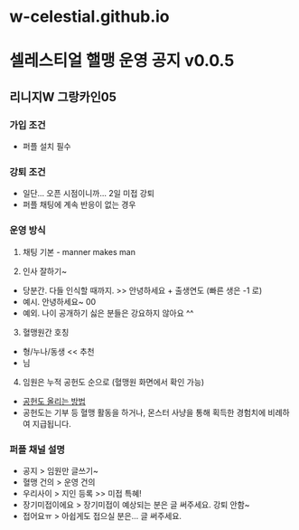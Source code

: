 # w-celestial.github.io

셀레스티얼 핼맹 운영 공지 v0.0.5
=============

리니지W 그랑카인05
-------------

### 가입 조건
- 퍼플 설치 필수

### 강퇴 조건
- 일단... 오픈 시점이니까... 2일 미접 강퇴
- 퍼플 채팅에 계속 반응이 없는 경우

### 운영 방식
1. 채팅 기본 - manner makes man

2. 인사 잘하기~
- 당분간. 다들 인식할 때까지. >> 안녕하세요 + 출생연도 (빠른 생은 -1 로)
- 예시. 안녕하세요~ 00
- 예외. 나이 공개하기 싫은 분들은 강요하지 않아요 ^^

3. 혈맹원간 호칭
- 형/누나/동생 << 추천
- 님

4. 임원은 누적 공헌도 순으로 (혈맹원 화면에서 확인 가능)
- [공헌도 올리는 방법](https://lineagew.plaync.com/kr/guidebook/view?title=%ED%98%88%EB%A7%B9%20%EC%BD%98%ED%85%90%EC%B8%A0#paragraph-2)
- 공헌도는 기부 등 혈맹 활동을 하거나, 몬스터 사냥을 통해 획득한 경험치에 비례하여 지급됩니다.

### 퍼플 채널 설명
- 공지 > 임원만 글쓰기~
- 혈맹 건의 > 운영 건의
- 우리사이 > 지인 등록 >> 미접 특혜!
- 장기미접이에요 > 장기미접이 예상되는 분은 글 써주세요. 강퇴 안함~
- 접어요ㅠ > 아쉽게도 접으실 분은... 글 써주세요.
